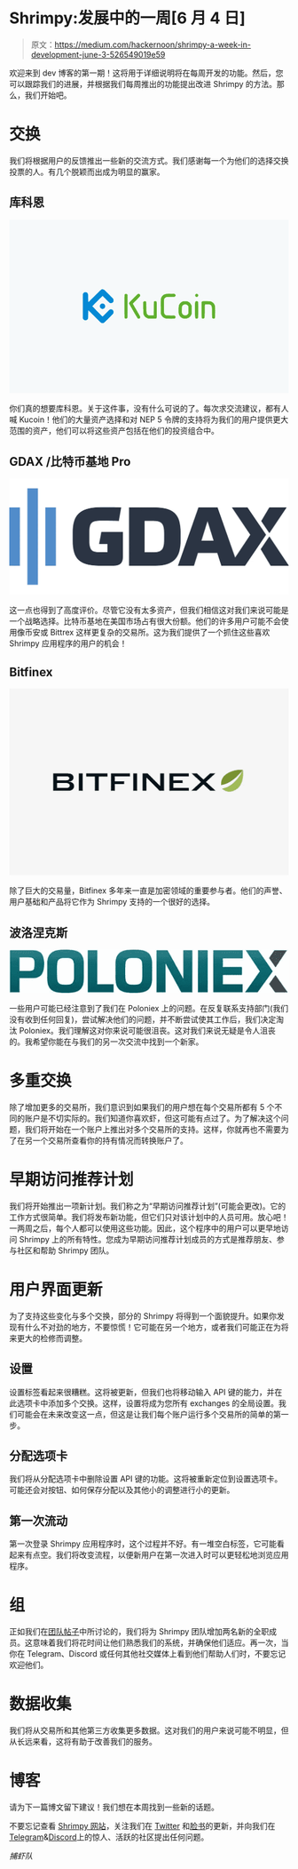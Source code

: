 # Shrimpy:发展中的一周[6 月 4 日]

> 原文：<https://medium.com/hackernoon/shrimpy-a-week-in-development-june-3-526549019e59>

欢迎来到 dev 博客的第一期！这将用于详细说明将在每周开发的功能。然后，您可以跟踪我们的进展，并根据我们每周推出的功能提出改进 Shrimpy 的方法。那么，我们开始吧。

# 交换

我们将根据用户的反馈推出一些新的交流方式。我们感谢每一个为他们的选择交换投票的人。有几个脱颖而出成为明显的赢家。

## 库科恩

![](img/b2de34852da57a6f0aa164b9fb7f26e4.png)

你们真的想要库科恩。关于这件事，没有什么可说的了。每次求交流建议，都有人喊 Kucoin！他们的大量资产选择和对 NEP 5 令牌的支持将为我们的用户提供更大范围的资产，他们可以将这些资产包括在他们的投资组合中。

## GDAX /比特币基地 Pro

![](img/65e95d1912583e49b08164d2ceaee312.png)

这一点也得到了高度评价。尽管它没有太多资产，但我们相信这对我们来说可能是一个战略选择。比特币基地在美国市场占有很大份额。他们的许多用户可能不会使用像币安或 Bittrex 这样更复杂的交易所。这为我们提供了一个抓住这些喜欢 Shrimpy 应用程序的用户的机会！

## Bitfinex

![](img/efffcafbf14b20611114bcef3c2fca17.png)

除了巨大的交易量，Bitfinex 多年来一直是加密领域的重要参与者。他们的声誉、用户基础和产品将它作为 Shrimpy 支持的一个很好的选择。

## 波洛涅克斯

![](img/bbac8042e37e4132cc9e2f33dadb0157.png)

一些用户可能已经注意到了我们在 Poloniex 上的问题。在反复联系支持部门(我们没有收到任何回复)，尝试解决他们的问题，并不断尝试使其工作后，我们决定淘汰 Poloniex。我们理解这对你来说可能很沮丧。这对我们来说无疑是令人沮丧的。我希望你能在与我们的另一次交流中找到一个新家。

# 多重交换

除了增加更多的交易所，我们意识到如果我们的用户想在每个交易所都有 5 个不同的账户是不切实际的。我们知道你喜欢虾，但这可能有点过了。为了解决这个问题，我们将开始在一个账户上推出对多个交易所的支持。这样，你就再也不需要为了在另一个交易所查看你的持有情况而转换账户了。

# 早期访问推荐计划

我们将开始推出一项新计划。我们称之为“早期访问推荐计划”(可能会更改)。它的工作方式很简单。我们将发布新功能，但它们只对该计划中的人员可用。放心吧！一两周之后，每个人都可以使用这些功能。因此，这个程序中的用户可以更早地访问 Shrimpy 上的所有特性。您成为早期访问推荐计划成员的方式是推荐朋友、参与社区和帮助 Shrimpy 团队。

# 用户界面更新

为了支持这些变化与多个交换，部分的 Shrimpy 将得到一个面貌提升。如果你发现有什么不对劲的地方，不要惊慌！它可能在另一个地方，或者我们可能正在为将来更大的检修而调整。

## 设置

设置标签看起来很糟糕。这将被更新，但我们也将移动输入 API 键的能力，并在此选项卡中添加多个交换。这样，设置将成为您所有 exchanges 的全局设置。我们可能会在未来改变这一点，但这是让我们每个账户运行多个交易所的简单的第一步。

## 分配选项卡

我们将从分配选项卡中删除设置 API 键的功能。这将被重新定位到设置选项卡。可能还会对按钮、如何保存分配以及其他小的调整进行小的更新。

## 第一次流动

第一次登录 Shrimpy 应用程序时，这个过程并不好。有一堆空白标签，它可能看起来有点空。我们将改变流程，以便新用户在第一次进入时可以更轻松地浏览应用程序。

# 组

正如我们在[团队帖子](/@ShrimpyApp/shrimpy-team-introduction-c2cd33f81e34)中所讨论的，我们将为 Shrimpy 团队增加两名新的全职成员。这意味着我们将花时间让他们熟悉我们的系统，并确保他们适应。再一次，当你在 Telegram、Discord 或任何其他社交媒体上看到他们帮助人们时，不要忘记欢迎他们。

# 数据收集

我们将从交易所和其他第三方收集更多数据。这对我们的用户来说可能不明显，但从长远来看，这将有助于改善我们的服务。

# 博客

请为下一篇博文留下建议！我们想在本周找到一些新的话题。

不要忘记查看 [Shrimpy 网站](https://www.shrimpy.io/)，关注我们在 [Twitter](https://twitter.com/ShrimpyApp) 和[脸书](https://www.facebook.com/ShrimpyApp)的更新，并向我们在[Telegram](https://t.me/ShrimpyGroup)&[Discord](https://discord.gg/gXyy95y)上的惊人、活跃的社区提出任何问题。

*捕虾队*